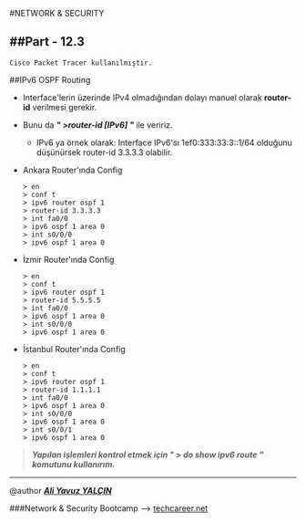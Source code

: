 #NETWORK & SECURITY

##Part - 12.3
----

	Cisco Packet Tracer kullanılmıştır.

##IPv6 OSPF Routing

*	Interface'lerin üzerinde IPv4 olmadığından dolayı manuel olarak **router-id** verilmesi gerekir.
*	Bunu da ***" >router-id [IPv6] "*** ile veririz.
	*	IPv6 ya örnek olarak: Interface IPv6'sı 1ef0:333:33:3::1/64 olduğunu düşünürsek router-id 3.3.3.3 olabilir.

*	Ankara Router'ında Config

		> en
		> conf t
		> ipv6 router ospf 1
		> router-id 3.3.3.3
		> int fa0/0
		> ipv6 ospf 1 area 0
		> int s0/0/0
		> ipv6 ospf 1 area 0

*	İzmir Router'ında Config

		> en
		> conf t
		> ipv6 router ospf 1
		> router-id 5.5.5.5
		> int fa0/0
		> ipv6 ospf 1 area 0
		> int s0/0/0
		> ipv6 ospf 1 area 0

*	İstanbul Router'ında Config

		> en
		> conf t
		> ipv6 router ospf 1
		> router-id 1.1.1.1
		> int fa0/0
		> ipv6 ospf 1 area 0
		> int s0/0/0
		> ipv6 ospf 1 area 0
		> int s0/0/1
		> ipv6 ospf 1 area 0


> ***Yapılan işlemleri kontrol etmek için *" > do show ipv6 route "* komutunu kullanırım.***

---

@author ***[Ali Yavuz YALÇIN](https://www.linkedin.com/in/ali-yavuz-yalcin/)***

###Network & Security Bootcamp --> [techcareer.net](https://www.techcareer.net/en)

